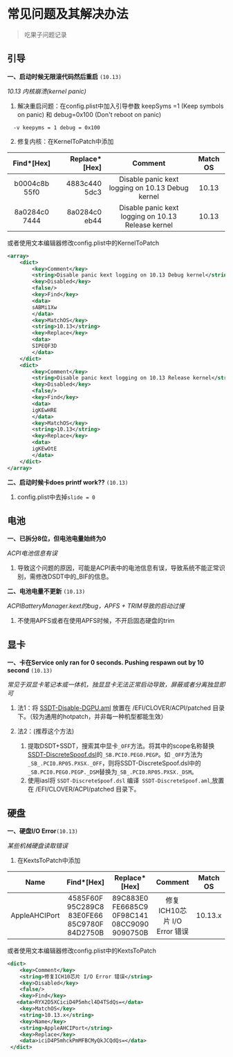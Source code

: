 # 常见问题及其解决办法
> 吃果子问题记录

## 引导
**一、启动时候无限滚代码然后重启** `(10.13)`

 *10.13 内核崩溃(kernel panic)*

1. 解决重启问题：在config.plist中加入引导参数 keepSyms =1 (Keep symbols on panic) 和 debug=0x100 (Don't reboot on panic) 
```
  -v keepyms = 1 debug = 0x100
```
2. 修复内核：在KernelToPatch中添加

|  Find\*[Hex]  |   Replace\*[Hex] |   Comment  |  Match OS   |
| :-----------: |  --------------: | :--------: | :--------:  |
| b0004c8b 55f0 |   4883c440 5dc3 |   Disable panic kext logging on 10.13 Debug kernel  |  10.13   |
| 8a0284c0 7444 |   8a0284c0 eb44 |   Disable panic kext logging on 10.13 Release kernel  |  10.13   |

或者使用文本编辑器修改config.plist中的KernelToPatch
```xml
<array>
    <dict>
        <key>Comment</key>
        <string>Disable panic kext logging on 10.13 Debug kernel</string>
        <key>Disabled</key>
        <false/>
        <key>Find</key>
        <data>
        sABMi1Xw
        </data>
        <key>MatchOS</key>
        <string>10.13</string>
        <key>Replace</key>
        <data>
        SIPEQF3D
        </data>
    </dict>
    <dict>
        <key>Comment</key>
        <string>Disable panic kext logging on 10.13 Release kernel</string>
        <key>Disabled</key>
        <false/>
        <key>Find</key>
        <data>
        igKEwHRE
        </data>
        <key>MatchOS</key>
        <string>10.13</string>
        <key>Replace</key>
        <data>
        igKEwOtE
        </data>
    </dict>
</array>
```
**二、启动时候卡does printf work??** `(10.13)`

1. config.plist中去掉`slide = 0`

## 电池

**一、已拆分8位，但电池电量始终为0**

 *ACPI电池信息有误*

1. 导致这个问题的原因，可能是ACPI表中的电池信息有误，导致系统不能正常识别，需修改DSDT中的_BIF的信息。

**二、电池电量不更新** `(10.13)`

*ACPIBatteryManager.kext的bug，APFS + TRIM导致的启动过慢*

1. 不使用APFS或者在使用APFS时候，不开启固态硬盘的trim

## 显卡

**一、卡在Service only ran for 0 seconds. Pushing respawn out by 10 second** `(10.13)`

 *常见于双显卡笔记本或一体机，独显显卡无法正常启动导致，屏蔽或者分离独显即可*
 
 1. 法1：将 [SSDT-Disable-DGPU.aml](https://raw.githubusercontent.com/jardenliu/dsdt-hotpatch/master/common/SSDT-Disable-DGPU.aml) 放置在 /EFI/CLOVER/ACPI/patched 目录下。（较为通用的hotpatch，并非每一种机型都能生效）

 2. 法2：(推荐这个方法)
    1. 提取DSDT+SSDT，搜索其中显卡`_OFF`方法。将其中的scope名称替换[SSDT-DiscreteSpoof.dsl](https://github.com/jardenliu/dsdt-hotpatch/blob/master/common/SSDT-DiscreteSpoof.dsl)的`_SB.PCI0.PEG0.PEGP`。如 `_OFF`方法为`_SB_.PCI0.RP05.PXSX._OFF`，则将SSDT-DiscreteSpoof.dsl中的`_SB.PCI0.PEG0.PEGP._DSM`替换为`_SB_.PCI0.RP05.PXSX._DSM`。
    2. 使用iasl将 `SSDT-DiscreteSpoof.dsl` 编译` SSDT-DiscreteSpoof.aml`,放置在 /EFI/CLOVER/ACPI/patched 目录下。

## 硬盘

**一、硬盘I/O Error**`(10.13)`

*某些机械硬盘读取错误*


1. 在KextsToPatch中添加

|       Name    |  Find\*[Hex]  |   Replace\*[Hex] |   Comment  |  Match OS   |
| :-----------: | :-----------: |  :-------------: | :--------: | :--------:  |
| AppleAHCIPort | 4585F60F 95C289C8 83E0FE66 85C9780F 84D2750B |   89C883E0 FE6685C9 0F98C141 08CC9090 9090750B |   修复ICH10芯片 I/O Error 错误  |  10.13.x   |

或者使用文本编辑器修改config.plist中的KextsToPatch

```xml
<dict>
    <key>Comment</key>
    <string>修复ICH10芯片 I/O Error 错误</string>
    <key>Disabled</key>
    <false/>
    <key>Find</key>
   <data>RYX2D5XCiciD4P5mhcl4D4TSdQs=</data>
    <key>MatchOS</key>
    <string>10.13.x</string>
    <key>Name</key>
    <string>AppleAHCIPort</string>
    <key>Replace</key>
    <data>iciD4P5mhckPmMFBCMyQkJCQdQs=</data>
 </dict>
```

